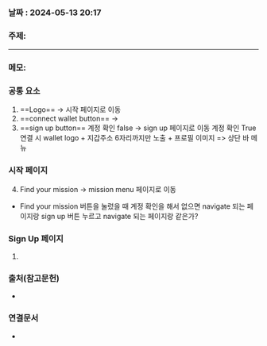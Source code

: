 
### 날짜 : 2024-05-13 20:17

### 주제: 

---
### 메모: 
### 공통 요소
1. ==Logo== $\rightarrow$ 시작 페이지로 이동
2. ==connect wallet button== $\rightarrow$ 
3. ==sign up button== 
	  계정 확인 false $\rightarrow$ sign up 페이지로 이동 
	  계정 확인 True 연결 시 wallet logo + 지갑주소 6자리까지만 노출 + 프로필 이미지
   => 상단 바 메뉴
### 시작 페이지

4. Find your mission $\rightarrow$ mission menu 페이지로 이동

- Find your mission 버튼을 눌렀을 때 계정 확인을 해서 없으면 navigate 되는 페이지랑 sign up 버튼 누르고 navigate 되는 페이지랑 같은가?

###  Sign Up 페이지
1. 
### 출처(참고문헌)
-

### 연결문서
-